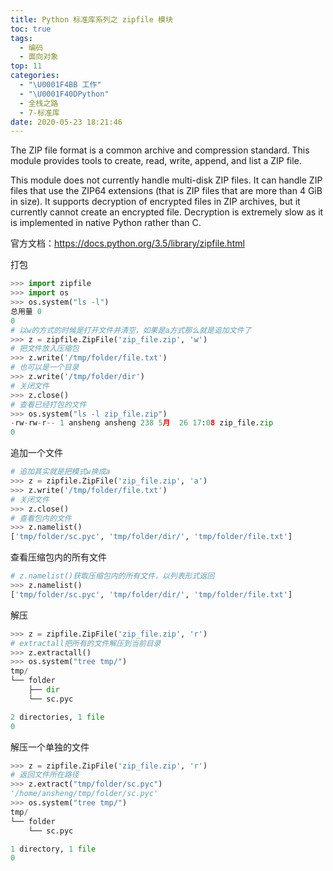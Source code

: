 ```yaml
---
title: Python 标准库系列之 zipfile 模块
toc: true
tags:
  - 编码
  - 面向对象
top: 11
categories:
  - "\U0001F4BB 工作"
  - "\U0001F40DPython"
  - 全栈之路
  - 7-标准库
date: 2020-05-23 18:21:46
---
```


The ZIP file format is a common archive and compression standard. This module provides tools to create, read, write, append, and list a ZIP file. 

This module does not currently handle multi-disk ZIP files. It can handle ZIP files that use the ZIP64 extensions (that is ZIP files that are more than 4 GiB in size). It supports decryption of encrypted files in ZIP archives, but it currently cannot create an encrypted file. Decryption is extremely slow as it is implemented in native Python rather than C.

官方文档：https://docs.python.org/3.5/library/zipfile.html

打包

```python
>>> import zipfile
>>> import os
>>> os.system("ls -l")
总用量 0
0
# 以w的方式的时候是打开文件并清空，如果是a方式那么就是追加文件了
>>> z = zipfile.ZipFile('zip_file.zip', 'w')
# 把文件放入压缩包
>>> z.write('/tmp/folder/file.txt')
# 也可以是一个目录
>>> z.write('/tmp/folder/dir')         
# 关闭文件
>>> z.close()
# 查看已经打包的文件
>>> os.system("ls -l zip_file.zip")                     
-rw-rw-r-- 1 ansheng ansheng 238 5月  26 17:08 zip_file.zip
0
```

追加一个文件

```python
# 追加其实就是把模式w换成a
>>> z = zipfile.ZipFile('zip_file.zip', 'a')
>>> z.write('/tmp/folder/file.txt')         
# 关闭文件
>>> z.close()
# 查看包内的文件
>>> z.namelist()
['tmp/folder/sc.pyc', 'tmp/folder/dir/', 'tmp/folder/file.txt']
```

查看压缩包内的所有文件

```python
# z.namelist()获取压缩包内的所有文件，以列表形式返回
>>> z.namelist()
['tmp/folder/sc.pyc', 'tmp/folder/dir/', 'tmp/folder/file.txt']
```

解压

```python
>>> z = zipfile.ZipFile('zip_file.zip', 'r')
# extractall把所有的文件解压到当前目录
>>> z.extractall()
>>> os.system("tree tmp/")         
tmp/
└── folder
    ├── dir
    └── sc.pyc

2 directories, 1 file
0
```

解压一个单独的文件

```python
>>> z = zipfile.ZipFile('zip_file.zip', 'r')
# 返回文件所在路径
>>> z.extract("tmp/folder/sc.pyc")          
'/home/ansheng/tmp/folder/sc.pyc'
>>> os.system("tree tmp/")                  
tmp/
└── folder
    └── sc.pyc

1 directory, 1 file
0
```